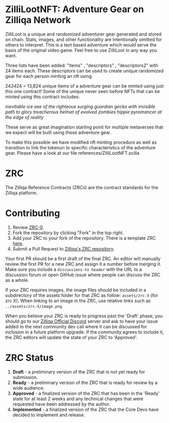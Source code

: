 # ZilliLootNFT: Adventure Gear on Zilliqa Network 

ZilliLoot is a unique and randomized adventurer gear generated and stored on chain. Stats, images, and other functionality are intentionally omitted for others to interpret. This is a text based adventure which would serve the basis of the original video game. Feel free to use ZilliLoot in any way you want. 
 
Three lists have been added: "items" , "descriptors" , "descriptors2" with 24 items each. These descriptors can be used   to create unique randomized gear for each person minting an nft using 

24*24*24 = 13,824 unique items of a adventure gear can be minted using just this one contract!
Some of the unique never seen before NFTs that can be minted using this contract includes: 

*inevitable ice axe of the righteous surging*
*guardian gecko with invisible path to glory*
*treacherous helmet of evolved zombies*
*hippie pyromancer at the edge of reality*

These serve as great imagination starting point for multiple metaverses that we expect will be built using these adventure gear.


To make this possible we have modified nft minting procedure as well as transition to link the tokenuri to specific characteristics of the adventure gear. Please have a look at our file references/ZilliLootNFT.scilla 



























# ZRC
The Zilliqa Reference Contracts (ZRCs) are the contract standards for the Zilliqa platform.

# Contributing
1. Review [ZRC-0](https://github.com/Zilliqa/ZRC/blob/master/zrcs/zrc-0.md).
2. Fork the repository by clicking "Fork" in the top right.
3. Add your ZRC to your fork of the repository. There is a template ZRC [here](https://github.com/Zilliqa/ZRC/blob/master/zrcs/zrc-1.md).
4. Submit a Pull Request to [Zilliqa's ZRC repository](https://github.com/Zilliqa/ZRC).

Your first PR should be a first draft of the final ZRC. An editor will manually review the first PR for a new ZRC and assign it a number before merging it. Make sure you include a `discussions-to header` with the URL to a discussion forum or open GitHub issue where people can discuss the ZRC as a whole.

If your ZRC requires images, the image files should be included in a subdirectory of the assets folder for that ZRC as follow: `assets/zrc-X` (for zrc X). When linking to an image in the ZRC, use relative links such as `../assets/zrc-X/image.png`.

When you believe your ZRC is ready to progress past the 'Draft' phase, you should go to our [Zilliqa Official Discord](https://discord.gg/XMRE9tt) server and ask to have your issue added to the next community dev call where it can be discussed for inclusion in a future platform upgrade. If the community agrees to include it, the ZRC editors will update the state of your ZRC to 'Approved'.

# ZRC Status
1. **Draft** - a preliminary version of the ZRC that is not yet ready for submission.
2. **Ready** - a preliminary version of the ZRC that is ready for review by a wide audience.
3. **Approved** - a finalized version of the ZRC that has been in the 'Ready' state for at least 2 weeks and any technical changes that were requested have been addressed by the author.
4. **Implemented** - a finalized version of the ZRC that the Core Devs have decided to implement and release.
